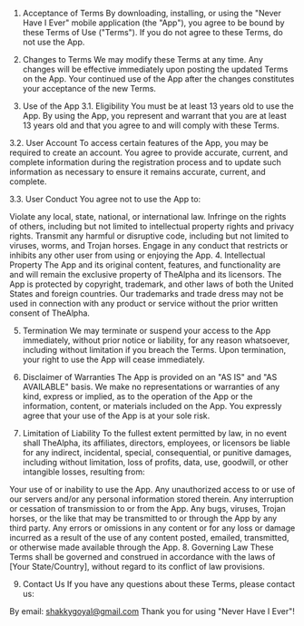 1. Acceptance of Terms
By downloading, installing, or using the "Never Have I Ever" mobile application (the "App"), you agree to be bound by these Terms of Use ("Terms"). If you do not agree to these Terms, do not use the App.

2. Changes to Terms
We may modify these Terms at any time. Any changes will be effective immediately upon posting the updated Terms on the App. Your continued use of the App after the changes constitutes your acceptance of the new Terms.

3. Use of the App
3.1. Eligibility
You must be at least 13 years old to use the App. By using the App, you represent and warrant that you are at least 13 years old and that you agree to and will comply with these Terms.

3.2. User Account
To access certain features of the App, you may be required to create an account. You agree to provide accurate, current, and complete information during the registration process and to update such information as necessary to ensure it remains accurate, current, and complete.

3.3. User Conduct
You agree not to use the App to:

Violate any local, state, national, or international law.
Infringe on the rights of others, including but not limited to intellectual property rights and privacy rights.
Transmit any harmful or disruptive code, including but not limited to viruses, worms, and Trojan horses.
Engage in any conduct that restricts or inhibits any other user from using or enjoying the App.
4. Intellectual Property
The App and its original content, features, and functionality are and will remain the exclusive property of TheAlpha and its licensors. The App is protected by copyright, trademark, and other laws of both the United States and foreign countries. Our trademarks and trade dress may not be used in connection with any product or service without the prior written consent of TheAlpha.

5. Termination
We may terminate or suspend your access to the App immediately, without prior notice or liability, for any reason whatsoever, including without limitation if you breach the Terms. Upon termination, your right to use the App will cease immediately.

6. Disclaimer of Warranties
The App is provided on an "AS IS" and "AS AVAILABLE" basis. We make no representations or warranties of any kind, express or implied, as to the operation of the App or the information, content, or materials included on the App. You expressly agree that your use of the App is at your sole risk.

7. Limitation of Liability
To the fullest extent permitted by law, in no event shall TheAlpha, its affiliates, directors, employees, or licensors be liable for any indirect, incidental, special, consequential, or punitive damages, including without limitation, loss of profits, data, use, goodwill, or other intangible losses, resulting from:

Your use of or inability to use the App.
Any unauthorized access to or use of our servers and/or any personal information stored therein.
Any interruption or cessation of transmission to or from the App.
Any bugs, viruses, Trojan horses, or the like that may be transmitted to or through the App by any third party.
Any errors or omissions in any content or for any loss or damage incurred as a result of the use of any content posted, emailed, transmitted, or otherwise made available through the App.
8. Governing Law
These Terms shall be governed and construed in accordance with the laws of [Your State/Country], without regard to its conflict of law provisions.

9. Contact Us
If you have any questions about these Terms, please contact us:

By email: shakkygoyal@gmail.com
Thank you for using "Never Have I Ever"!
